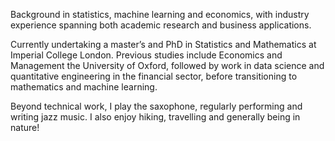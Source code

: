 Background in statistics, machine learning and economics, with industry experience spanning both academic research and business applications.

Currently undertaking a master’s and PhD in Statistics and Mathematics at Imperial College London. Previous studies include Economics and Management the University of Oxford, followed by work in data science and quantitative engineering in the financial sector, before transitioning to mathematics and machine learning.

Beyond technical work, I play the saxophone, regularly performing and writing jazz music. I also enjoy hiking, travelling and generally being in nature!
